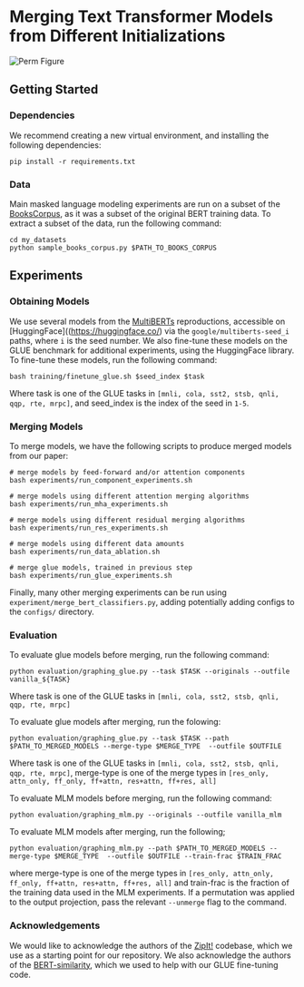 # Merging Text Transformer Models from Different Initializations

![Perm Figure](overview.png)

## Getting Started

### Dependencies

We recommend creating a new virtual environment, and installing the following dependencies:
 
```
pip install -r requirements.txt
```


### Data

Main masked language modeling experiments are run on a subset of the [BooksCorpus](https://www.cv-foundation.org/openaccess/content_iccv_2015/papers/Zhu_Aligning_Books_and_ICCV_2015_paper.pdf), as it was a subset of the original BERT training data. To extract a subset of the data, run the following command:

```
cd my_datasets
python sample_books_corpus.py $PATH_TO_BOOKS_CORPUS
```

## Experiments

### Obtaining Models  

We use several models from the [MultiBERTs](https://openreview.net/pdf?id=K0E_F0gFDgA) reproductions, accessible on [HuggingFace]((https://huggingface.co/) via the ``google/multiberts-seed_i`` paths, where ``i`` is the seed number. We also fine-tune these models on the GLUE benchmark for additional experiments, using the HuggingFace library. To fine-tune these models, run the following command:

```
bash training/finetune_glue.sh $seed_index $task
```
Where task is one of the GLUE tasks in ``[mnli, cola, sst2, stsb, qnli, qqp, rte, mrpc]``, and seed_index is the index of the seed in ``1-5``.

### Merging Models

To merge models, we have the following scripts to produce merged models from our paper:

```
# merge models by feed-forward and/or attention components
bash experiments/run_component_experiments.sh

# merge models using different attention merging algorithms
bash experiments/run_mha_experiments.sh

# merge models using different residual merging algorithms
bash experiments/run_res_experiments.sh

# merge models using different data amounts
bash experiments/run_data_ablation.sh

# merge glue models, trained in previous step
bash experiments/run_glue_experiments.sh

```

Finally, many other merging experiments can be run using ``experiment/merge_bert_classifiers.py``, adding potentially adding configs to the ``configs/`` directory.

### Evaluation

To evaluate glue models before merging, run the following command:
```
python evaluation/graphing_glue.py --task $TASK --originals --outfile vanilla_${TASK}
```
Where task is one of the GLUE tasks in ``[mnli, cola, sst2, stsb, qnli, qqp, rte, mrpc]``

To evaluate glue models after merging, run the folowing:
```
python evaluation/graphing_glue.py --task $TASK --path $PATH_TO_MERGED_MODELS --merge-type $MERGE_TYPE  --outfile $OUTFILE
```
Where task is one of the GLUE tasks in ``[mnli, cola, sst2, stsb, qnli, qqp, rte, mrpc]``, merge-type is one of the merge types in ``[res_only, attn_only, ff_only, ff+attn, res+attn, ff+res, all]``


To evaluate MLM models before merging, run the following command: 
```
python evaluation/graphing_mlm.py --originals --outfile vanilla_mlm
```
To evaluate MLM models after merging, run the following; 
```
python evaluation/graphing_mlm.py --path $PATH_TO_MERGED_MODELS --merge-type $MERGE_TYPE  --outfile $OUTFILE --train-frac $TRAIN_FRAC
```
where merge-type is one of the merge types in ``[res_only, attn_only, ff_only, ff+attn, res+attn, ff+res, all]`` and train-frac is the fraction of the training data used in the MLM experiments.
If a permutation was applied to the output projection, pass the relevant ``--unmerge`` flag to the command.



### Acknowledgements

We would like to acknowledge the authors of the [ZipIt!](https://github.com/gstoica27/ZipIt) codebase, which we use as a starting point for our repository. We also acknowledge the authors of the [BERT-similarity](https://github.com/twinkle0331/BERT-similarity), which we used to help with our GLUE fine-tuning code. 
